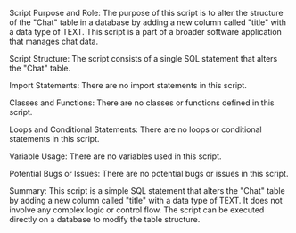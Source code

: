 Script Purpose and Role:
The purpose of this script is to alter the structure of the "Chat" table in a database by adding a new column called "title" with a data type of TEXT. This script is a part of a broader software application that manages chat data.

Script Structure:
The script consists of a single SQL statement that alters the "Chat" table.

Import Statements:
There are no import statements in this script.

Classes and Functions:
There are no classes or functions defined in this script.

Loops and Conditional Statements:
There are no loops or conditional statements in this script.

Variable Usage:
There are no variables used in this script.

Potential Bugs or Issues:
There are no potential bugs or issues in this script.

Summary:
This script is a simple SQL statement that alters the "Chat" table by adding a new column called "title" with a data type of TEXT. It does not involve any complex logic or control flow. The script can be executed directly on a database to modify the table structure.